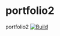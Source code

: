 # portfolio2
portfolio2
[![Build](https://github.com/JustynaKuznikk/portfolio2/workflows/Build/badge.svg)](https://github.com/JustynaKuznikk/portfolio2/actions)
